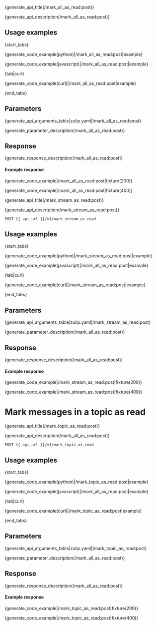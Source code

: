 {generate_api_title(/mark_all_as_read:post)}

{generate_api_description(/mark_all_as_read:post)}

## Usage examples

{start_tabs}

{generate_code_example(python)|/mark_all_as_read:post|example}

{generate_code_example(javascript)|/mark_all_as_read:post|example}

{tab|curl}

{generate_code_example(curl)|/mark_all_as_read:post|example}

{end_tabs}

## Parameters

{generate_api_arguments_table|zulip.yaml|/mark_all_as_read:post}

{generate_parameter_description(/mark_all_as_read:post)}

## Response

{generate_response_description(/mark_all_as_read:post)}

#### Example response

{generate_code_example|/mark_all_as_read:post|fixture(200)}

{generate_code_example|/mark_all_as_read:post|fixture(400)}

{generate_api_title(/mark_stream_as_read:post)}

{generate_api_description(/mark_stream_as_read:post)}

`POST {{ api_url }}/v1/mark_stream_as_read`

## Usage examples

{start_tabs}

{generate_code_example(python)|/mark_stream_as_read:post|example}

{generate_code_example(javascript)|/mark_all_as_read:post|example}

{tab|curl}

{generate_code_example(curl)|/mark_stream_as_read:post|example}

{end_tabs}

## Parameters

{generate_api_arguments_table|zulip.yaml|/mark_stream_as_read:post}

{generate_parameter_description(/mark_all_as_read:post)}

## Response

{generate_response_description(/mark_all_as_read:post)}

#### Example response

{generate_code_example|/mark_stream_as_read:post|fixture(200)}

{generate_code_example|/mark_stream_as_read:post|fixture(400)}

# Mark messages in a topic as read
{generate_api_title(/mark_topic_as_read:post)}

{generate_api_description(/mark_all_as_read:post)}

`POST {{ api_url }}/v1/mark_topic_as_read`

## Usage examples

{start_tabs}

{generate_code_example(python)|/mark_topic_as_read:post|example}

{generate_code_example(javascript)|/mark_all_as_read:post|example}

{tab|curl}

{generate_code_example(curl)|/mark_topic_as_read:post|example}

{end_tabs}

## Parameters

{generate_api_arguments_table|zulip.yaml|/mark_topic_as_read:post}

{generate_parameter_description(/mark_all_as_read:post)}

## Response

{generate_response_description(/mark_all_as_read:post)}

#### Example response

{generate_code_example|/mark_topic_as_read:post|fixture(200)}

{generate_code_example|/mark_topic_as_read:post|fixture(400)}
